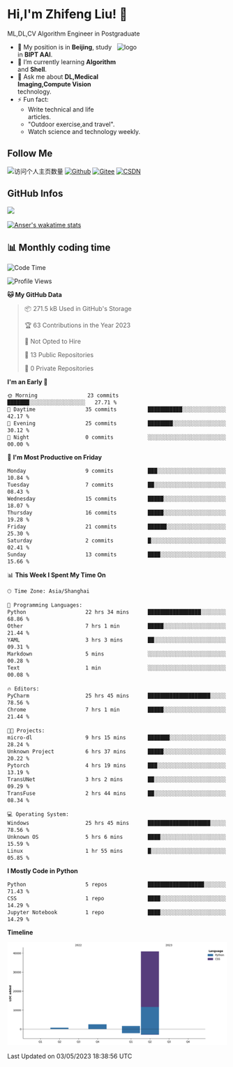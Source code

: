 <!--
**stonedada/stonedada** is a ✨ _special_ ✨ repository because its `README.md` (this file) appears on your GitHub profile.

Here are some ideas to get you started:

- 🔭 I’m currently working on ...
- 🌱 I’m currently learning ...
- 👯 I’m looking to collaborate on ...
- 🤔 I’m looking for help with ...
- 💬 Ask me about ...
- 📫 How to reach me: ...
- 😄 Pronouns: ...
- ⚡ Fun fact: ...
-->
# Hi,I'm Zhifeng Liu! 👋
ML,DL,CV Algorithm Engineer in Postgraduate

<img src="https://github-readme-stats-git-masterrstaa-rickstaa.vercel.app/api?username=stonedada&show_icons=true&count_private=true&theme=vue" alt="logo" height="160" align="right" width="50%" />

- 🔭 My position is in **Beijing**, study in **BIPT AAI**.
- 🌱 I’m currently learning **Algorithm** and **Shell**.
- 💬 Ask me about **DL,Medical Imaging,Compute Vision** technology.
- ⚡ Fun fact: 
  - Write technical and life articles.
  - "Outdoor exercise,and travel".
  - Watch science and technology weekly.

## Follow Me
![访问个人主页数量](https://komarev.com/ghpvc/?username=stonedada&color=green)
[![Github](https://img.shields.io/github/followers/stonedada?label=Github&style=social)](https://github.com/stonedada)
[![Gitee](https://img.shields.io/badge/-Gitee-EA4335?style=flat-square&logo=Gitee&logoColor=white)](https://gitee.com/liu-shitou)
[![CSDN](https://img.shields.io/badge/-CSDN-c14438?style=flat-square&logo=C&logoColor=white)](https://blog.csdn.net/weixin_43913261?type=blog)
## GitHub Infos
<!--
<img src="https://github-profile-trophy.vercel.app/?username=stonedada&theme=flat&column=7" alt="logo" height="160" align="center" style="margin: auto;" />
[![GitHub Streak](https://github-readme-streak-stats.herokuapp.com/?user=stonedada&theme=vue)](https://github.com/stonedada)
-->
<a href="https://github.com/stonedada">
  <img src="https://github-readme-stats-git-masterrstaa-rickstaa.vercel.app/api/top-langs/?username=stonedada&layout=compact&theme=vue" />
</a>

[![Anser's wakatime stats](https://github-readme-stats.vercel.app/api/wakatime?username=stonedada&layout=compact&custom_title=Wakatime%20Stats%20(this%20week))](https://wakatime.com/@stonedada)


## :bar_chart: Monthly coding time

<!--START_SECTION:waka-->
![Code Time](http://img.shields.io/badge/Code%20Time-111%20hrs%2044%20mins-blue)

![Profile Views](http://img.shields.io/badge/Profile%20Views-0-blue)

**🐱 My GitHub Data** 

> 📦 271.5 kB Used in GitHub's Storage 
 > 
> 🏆 63 Contributions in the Year 2023
 > 
> 🚫 Not Opted to Hire
 > 
> 📜 13 Public Repositories 
 > 
> 🔑 0 Private Repositories 
 > 
**I'm an Early 🐤** 

```text
🌞 Morning                23 commits          ███████░░░░░░░░░░░░░░░░░░   27.71 % 
🌆 Daytime                35 commits          ███████████░░░░░░░░░░░░░░   42.17 % 
🌃 Evening                25 commits          ████████░░░░░░░░░░░░░░░░░   30.12 % 
🌙 Night                  0 commits           ░░░░░░░░░░░░░░░░░░░░░░░░░   00.00 % 
```
📅 **I'm Most Productive on Friday** 

```text
Monday                   9 commits           ███░░░░░░░░░░░░░░░░░░░░░░   10.84 % 
Tuesday                  7 commits           ██░░░░░░░░░░░░░░░░░░░░░░░   08.43 % 
Wednesday                15 commits          █████░░░░░░░░░░░░░░░░░░░░   18.07 % 
Thursday                 16 commits          █████░░░░░░░░░░░░░░░░░░░░   19.28 % 
Friday                   21 commits          ██████░░░░░░░░░░░░░░░░░░░   25.30 % 
Saturday                 2 commits           █░░░░░░░░░░░░░░░░░░░░░░░░   02.41 % 
Sunday                   13 commits          ████░░░░░░░░░░░░░░░░░░░░░   15.66 % 
```


📊 **This Week I Spent My Time On** 

```text
🕑︎ Time Zone: Asia/Shanghai

💬 Programming Languages: 
Python                   22 hrs 34 mins      █████████████████░░░░░░░░   68.86 % 
Other                    7 hrs 1 min         █████░░░░░░░░░░░░░░░░░░░░   21.44 % 
YAML                     3 hrs 3 mins        ██░░░░░░░░░░░░░░░░░░░░░░░   09.31 % 
Markdown                 5 mins              ░░░░░░░░░░░░░░░░░░░░░░░░░   00.28 % 
Text                     1 min               ░░░░░░░░░░░░░░░░░░░░░░░░░   00.08 % 

🔥 Editors: 
PyCharm                  25 hrs 45 mins      ████████████████████░░░░░   78.56 % 
Chrome                   7 hrs 1 min         █████░░░░░░░░░░░░░░░░░░░░   21.44 % 

🐱‍💻 Projects: 
micro-dl                 9 hrs 15 mins       ███████░░░░░░░░░░░░░░░░░░   28.24 % 
Unknown Project          6 hrs 37 mins       █████░░░░░░░░░░░░░░░░░░░░   20.22 % 
Pytorch                  4 hrs 19 mins       ███░░░░░░░░░░░░░░░░░░░░░░   13.19 % 
TransUNet                3 hrs 2 mins        ██░░░░░░░░░░░░░░░░░░░░░░░   09.29 % 
TransFuse                2 hrs 44 mins       ██░░░░░░░░░░░░░░░░░░░░░░░   08.34 % 

💻 Operating System: 
Windows                  25 hrs 45 mins      ████████████████████░░░░░   78.56 % 
Unknown OS               5 hrs 6 mins        ████░░░░░░░░░░░░░░░░░░░░░   15.59 % 
Linux                    1 hr 55 mins        █░░░░░░░░░░░░░░░░░░░░░░░░   05.85 % 
```

**I Mostly Code in Python** 

```text
Python                   5 repos             ██████████████████░░░░░░░   71.43 % 
CSS                      1 repo              ████░░░░░░░░░░░░░░░░░░░░░   14.29 % 
Jupyter Notebook         1 repo              ████░░░░░░░░░░░░░░░░░░░░░   14.29 % 
```



**Timeline**

![Lines of Code chart](https://raw.githubusercontent.com/stonedada/stonedada/main/assets/bar_graph.png)


 Last Updated on 03/05/2023 18:38:56 UTC
<!--END_SECTION:waka-->